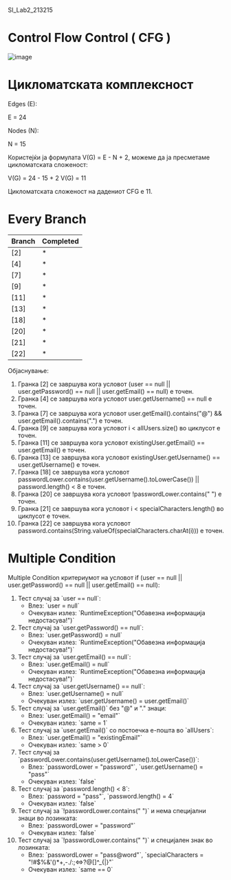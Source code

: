 SI_Lab2_213215

# Control Flow Control ( CFG ) 

![image](https://github.com/StefanijaFilipasikj/SI_2023_lab2_213215/assets/127665193/47a3fb3f-005f-458d-96b6-e687dea21a5f)

# Цикломатската комплексност

Edges (E):

Е = 24

Nodes (N):

N = 15

Користејќи ја формулата V(G) = E - N + 2, можеме да ја пресметаме цикломатската сложеност:

V(G) = 24 - 15 + 2
V(G) = 11

Цикломатската сложеност на дадениот CFG е 11.

# Every Branch

<table><thead><tr><th>Branch</th><th>Completed</th></tr></thead><tbody><tr><td>[2]</td><td>*</td></tr><tr><td>[4]</td><td>*</td></tr><tr><td>[7]</td><td>*</td></tr><tr><td>[9]</td><td>*</td></tr><tr><td>[11]</td><td>*</td></tr><tr><td>[13]</td><td>*</td></tr><tr><td>[18]</td><td>*</td></tr><tr><td>[20]</td><td>*</td></tr><tr><td>[21]</td><td>*</td></tr><tr><td>[22]</td><td>*</td></tr></tbody></table>

Објаснување:
<ol>
  <li>Гранка [2] се завршува кога условот (user == null || user.getPassword() == null || user.getEmail() == null) е точен.</li>
  <li>Гранка [4] се завршува кога условот user.getUsername() == null е точен.</li>
  <li>Гранка [7] се завршува кога условот user.getEmail().contains("@") && user.getEmail().contains(".") е точен.</li>
  <li>Гранка [9] се завршува кога условот i < allUsers.size() во циклусот е точен.</li>
  <li>Гранка [11] се завршува кога условот existingUser.getEmail() == user.getEmail() е точен.</li>
  <li>Гранка [13] се завршува кога условот existingUser.getUsername() == user.getUsername() е точен.</li>
  <li>Гранка [18] се завршува кога условот passwordLower.contains(user.getUsername().toLowerCase()) || password.length() < 8 е точен.</li>
  <li>Гранка [20] се завршува кога условот !passwordLower.contains(" ") е точен.</li>
  <li>Гранка [21] се завршува кога условот i < specialCharacters.length() во циклусот е точен.</li>
  <li>Гранка [22] се завршува кога условот password.contains(String.valueOf(specialCharacters.charAt(i))) е точен.</li>
</ol>

# Multiple Condition

Multiple Condition критериумот на условот if (user == null || user.getPassword() == null || user.getEmail() == null): 

<ol>
  <li>
    Тест случај за `user == null`:
    <ul>
      <li>Влез: `user = null`</li>
      <li>Очекуван излез: `RuntimeException("Обавезна информација недостасува!")`</li>
    </ul>
  </li>
  <li>
    Тест случај за `user.getPassword() == null`:
    <ul>
      <li>Влез: `user.getPassword() = null`</li>
      <li>Очекуван излез: `RuntimeException("Обавезна информација недостасува!")`</li>
    </ul>
  </li>
  <li>
    Тест случај за `user.getEmail() == null`:
    <ul>
      <li>Влез: `user.getEmail() = null`</li>
      <li>Очекуван излез: `RuntimeException("Обавезна информација недостасува!")`</li>
    </ul>
  </li>
  <li>
    Тест случај за `user.getUsername() == null`:
    <ul>
      <li>Влез: `user.getUsername() = null`</li>
      <li>Очекуван излез: `user.getUsername() = user.getEmail()`</li>
    </ul>
  </li>
  <li>
    Тест случај за `user.getEmail()` без "@" и "." знаци:
    <ul>
      <li>Влез: `user.getEmail() = "email"`</li>
      <li>Очекуван излез: `same = 1`</li>
    </ul>
  </li>
  <li>
    Тест случај за `user.getEmail()` со постоечка е-пошта во `allUsers`:
    <ul>
      <li>Влез: `user.getEmail() = "existingEmail"`</li>
      <li>Очекуван излез: `same > 0`</li>
    </ul>
  </li>
  <li>
    Тест случај за `passwordLower.contains(user.getUsername().toLowerCase())`:
    <ul>
      <li>Влез: `passwordLower = "password"`, `user.getUsername() = "pass"`</li>
      <li>Очекуван излез: `false`</li>
    </ul>
  </li>
  <li>
    Тест случај за `password.length() < 8`:
    <ul>
      <li>Влез: `password = "pass"`, `password.length() = 4`</li>
      <li>Очекуван излез: `false`</li>
    </ul>
  </li>
  <li>
    Тест случај за `!passwordLower.contains(" ")` и нема специјални знаци во лозинката:
    <ul>
      <li>Влез: `passwordLower = "password"`</li>
      <li>Очекуван излез: `false`</li>
    </ul>
  </li>
  <li>
    Тест случај за `!passwordLower.contains(" ")` и специјален знак во лозинката:
    <ul>
      <li>Влез: `passwordLower = "pass@word"`, `specialCharacters = "!#$%&amp;'()*+,-./:;&lt;=&gt;?@[]^_</code>{|}"`</li>
      <li>Очекуван излез: `same == 0`</li>
    </ul>
  </li>
</ol>
